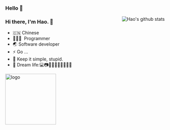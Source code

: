 ### Hello 👋

<!--
**itcuihao/itcuihao** is a ✨ _special_ ✨ repository because its `README.md` (this file) appears on your GitHub profile.

Here are some ideas to get you started:

- 🔭 I’m currently working on ...
- 🌱 I’m currently learning ...
- 👯 I’m looking to collaborate on ...
- 🤔 I’m looking for help with ...
- 💬 Ask me about ...
- 📫 How to reach me: ...
- 😄 Pronouns: ...
- ⚡ Fun fact: ...
-->

<img align="right" src="https://github-readme-stats.vercel.app/api?username=itcuihao&show_icons=true&theme=vue-dark" alt="Hao's github stats" />

### Hi there, I'm Hao. 🎉

- 🇨🇳 Chinese
- 🧑🏻‍💻 &nbsp;Programmer
- 🌏 Software developer
- ⚡ Go ...
- 👯 Keep it simple, stupid.
- 🌱 Dream life:💻📷🔭🌌🌊🌈👨‍👩‍👧‍👦

<img src="https://github-profile-trophy.vercel.app/?username=itcuihao&theme=buefy&column=7&margin-w=10" alt="logo" height="160" align="center" />
